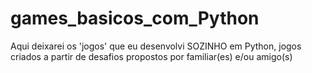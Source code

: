 # games_basicos_com_Python
 Aqui deixarei os 'jogos' que eu desenvolvi SOZINHO em Python, jogos criados a partir de desafios propostos por familiar(es) e/ou amigo(s)

